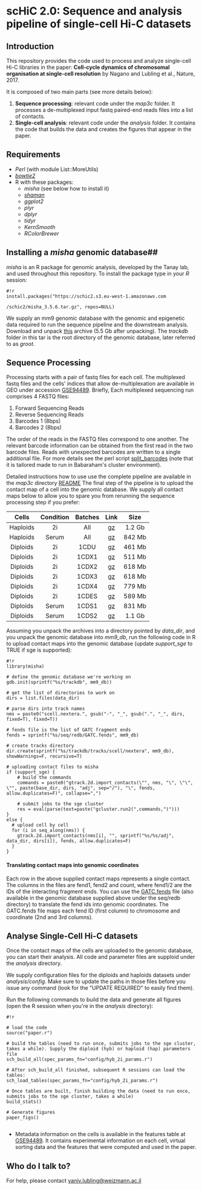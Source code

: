 # scHiC 2.0: Sequence and analysis pipeline of single-cell Hi-C datasets #

## Introduction ##

This repository provides the code used to process and analyze single-cell Hi-C libraries in the paper: **Cell-cycle dynamics of chromosomal organisation at single-cell resolution** by Nagano and Lubling et al., Nature, 2017.

It is composed of two main parts (see more details below):

1. **Sequence processing**: relevant code under the _map3c_ folder. It processes a de-multiplexed input fastq paired-end reads files into a list of contacts. 
2. **Single-cell analysis**: relevant code under the _analysis_ folder. It contains the code that builds the data and creates the figures that appear in the paper. 

## Requirements ##
- _Perl_  (with module List::MoreUtils)
- [_bowtie2_](http://bowtie-bio.sourceforge.net/bowtie2/index.shtml) 
- R with these packages:
    * _misha_ (see below how to install it)
    * [_shaman_](https://bitbucket.org/tanaylab/shaman)
    * _ggplot2_
    * _plyr_
    * _dplyr_
    * _tidyr_
    * _KernSmooth_
    * _RColorBrewer_


## Installing a _misha_ genomic database##
_misha_ is an R package for genomic analysis, developed by the Tanay lab, and used throughout this repository. To install the package type in your _R_ session:
```
#!r
install.packages("https://schic2.s3.eu-west-1.amazonaws.com

/schic2/misha_3.5.6.tar.gz", repos=NULL)
```

We supply an mm9 genomic database with the genomic and epigenetic data required to run the sequence pipeline and the downstream analysis. Download and unpack [this](https://schic2.s3.eu-west-1.amazonaws.com/schic2_mm9_db.tar.gz) archive (5.5 Gb after unpacking). The _trackdb_ folder in this tar is the root directory of the genomic database, later referred to as _groot_.

## Sequence Processing ##
Processing starts with a pair of fastq files for each cell. The multiplexed fastq files and the cells' indices that allow de-multiplexation are available in GEO under accession [GSE94489](http://www.ncbi.nlm.nih.gov/geo/query/acc.cgi?acc=GSE94489). 
Briefly, Each multiplexed sequencing run comprises 4 FASTQ files: 

1. Forward Sequencing Reads
2. Reverse Sequencing Reads
3. Barcodes 1 (8bps)
4. Barcodes 2 (8bps)

The order of the reads in the FASTQ files correspond to one another. The relevant barcode information can be obtained from the first read in the two barcode files. Reads with unexpected barcodes are written to a single additional file. For more details see the perl script [split_barcodes](https://bitbucket.org/tanaylab/schic2/src/68d7972f64ac2fd32b7c31c5041b39a7176bf14d/map3c/split_barcodes?at=default) (note that it is tailored made to run in Babaraham's cluster environment).


Detailed instructions how to use use the complete pipeline are available in the _map3c_ directory [README](https://github.com/tanaylab/schic2/src/tip/map3c/?at=default)
The final step of the pipeline is to upload the contact map of a cell into the genomic database. We supply all contact maps below to allow you to spare you from rerunning the sequence processing step if you prefer:

|Cells     |Condition  |Batches|Link   |Size |
|:--------:|:---------:|:--------:|:----:|:--------:|
|Haploids |2i |All| [gz](https://schic2.s3.eu-west-1.amazonaws.com/schic_hap_2i_adj_files.tar.gz)|1.2 Gb|
|Haploids |Serum |All| [gz](https://schic2.s3.eu-west-1.amazonaws.com/schic_hap_serum_adj_files.tar.gz)|842 Mb|
|Diploids |2i |1CDU| [gz](https://schic2.s3.eu-west-1.amazonaws.com/schic_hyb_1CDU_adj_files.tar.gz)|461 Mb|
|Diploids |2i |1CDX1| [gz](https://schic2.s3.eu-west-1.amazonaws.com/schic_hyb_1CDX1_adj_files.tar.gz)|511 Mb|
|Diploids |2i |1CDX2| [gz](https://schic2.s3.eu-west-1.amazonaws.com/schic_hyb_1CDX2_adj_files.tar.gz)|618 Mb|
|Diploids |2i |1CDX3| [gz](https://schic2.s3.eu-west-1.amazonaws.com/schic_hyb_1CDX3_adj_files.tar.gz)|618 Mb|
|Diploids |2i |1CDX4| [gz](https://schic2.s3.eu-west-1.amazonaws.com/schic_hyb_1CDX4_adj_files.tar.gz)|779 Mb|
|Diploids |2i |1CDES| [gz](https://schic2.s3.eu-west-1.amazonaws.com/schic_hyb_1CDES_adj_files.tar.gz)|589 Mb|
|Diploids |Serum |1CDS1| [gz](https://schic2.s3.eu-west-1.amazonaws.com/schic_hyb_1CDS1_adj_files.tar.gz)|831 Mb|
|Diploids |Serum |1CDS2| [gz](https://schic2.s3.eu-west-1.amazonaws.com/schic_hyb_1CDS2_adj_files.tar.gz)|1.1 Gb|

Assuming you unpack the archives into a directory pointed by _data_dir_, and you unpack the genomic database into _mm9_db_, run the following code in R to upload contact maps into the genomic database (update _support_sge_ to TRUE if sge is supported):
```
#!r
library(misha)

# define the genomic database we're working on
gdb.init(sprintf("%s/trackdb", mm9_db)) 

# get the list of directories to work on
dirs = list.files(data_dir)

# parse dirs into track names
nms = paste0("scell.nextera.", gsub("-", "_", gsub(".", "_", dirs, fixed=T), fixed=T))

# fends file is the list of GATC fragment ends
fends = sprintf("%s/seq/redb/GATC.fends", mm9_db)

# create tracks directory 
dir.create(sprintf("%s/trackdb/tracks/scell/nextera", mm9_db), showWarnings=F, recursive=T)

# uploading contact files to misha
if (support_sge) {
    # build the commands
    commands = paste0("gtrack.2d.import_contacts(\"", nms, "\", \"\", \"", paste(base_dir, dirs, "adj", sep="/"), "\", fends, allow.duplicates=F)", collapse=",")
    
    # submit jobs to the sge cluster
    res = eval(parse(text=paste("gcluster.run2(",commands,")")))
}
else {
  # upload cell by cell
  for (i in seq_along(nms)) {
    gtrack.2d.import_contacts(nms[i], "", sprintf("%s/%s/adj", data_dir, dirs[i]), fends, allow.duplicates=F)
  }
}
```


#### Translating contact maps into genomic coordinates ####
Each row in the above supplied contact maps represents a single contact. The columns in the files are fend1, fend2 and count, where fend1/2 are the IDs of the interacting fragment ends. You can use the [GATC.fends](http://www.wisdom.weizmann.ac.il/~lubling/schic2/GATC.fends.gz) file (also available in the genomic database supplied above under the seq/redb directory) to translate the fend ids into genomic coordinates. The GATC.fends file maps each fend ID (first column) to chromosome and coordinate (2nd and 3rd columns). 

## Analyse Single-Cell Hi-C datasets ##
Once the contact maps of the cells are uploaded to the genomic database, you can start their analysis. All code and parameter files are supploid under the _analysis_ directory. 

We supply configuration files for the diploids and haploids datasets under _analysis/config_. Make sure to update the paths in those files before you issue any command (look for the "UPDATE REQUIRED" to easily find them).

Run the following commands to build the data and generate all figures (open the R session when you're in the _analysis_ directory):

```
#!r

# load the code
source("paper.r")

# build the tables (need to run once, submits jobs to the sge cluster, takes a while). Supply the diploid (hyb) or haploid (hap) parameters file
sch_build_all(spec_params_fn="config/hyb_2i_params.r")

# After sch_build_all finished, subsequent R sessions can load the tables:
sch_load_tables(spec_params_fn="config/hyb_2i_params.r")

# Once tables are built, finish building the data (need to run once, submits jobs to the sge cluster, takes a while)
build_stats()

# Generate figures
paper_figs()


```

* Metadata information on the cells is available in the features table at [GSE94489](http://www.ncbi.nlm.nih.gov/geo/query/acc.cgi?acc=GSE94489). It contains experimental information on each cell, virtual sorting data and the features that were computed and used in the paper.

## Who do I talk to? ##
For help, please contact yaniv.lubling@weizmann.ac.il
